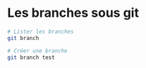 # Les branches sous git

```bash
# Lister les branches
git branch

# Créer une branche
git branch test
```

